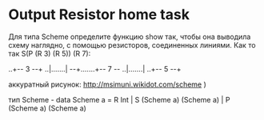 # Output Resistor home task

Для типа Scheme определите функцию show так, чтобы она выводила схему наглядно, с помощью резисторов, соединенных линиями. Как то так
S(P (R 3) (R 5)) (R 7):

..+-- 3 --+
..|.......|
--+.......+-- 7 --
..|.......|
..+-- 5 --+

аккуратный рисунок: http://msimuni.wikidot.com/scheme )

тип Scheme - data Scheme a = R Int | S (Scheme a) (Scheme a) | P (Scheme a) (Scheme a)
